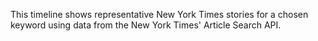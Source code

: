 This timeline shows representative New York Times stories for a chosen keyword using data from the New York Times' Article Search API.
